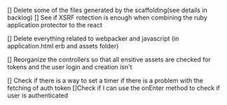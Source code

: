 []  Delete some of the files generated by the scaffolding(see details in backlog)
[] See if XSRF rotection is enough when combining the ruby application protector to the react

[] Delete everything related to webpacker and javascript (in application.html.erb and assets folder)

[] Reorganize the controllers so that all ensitive assets are checked for tokens and the user login and creation isn't

[] Check if there is a way to set a timer if there is a problem with the fetching of auth token
[]Check if I can use the onEnter method to check if user is authenticated